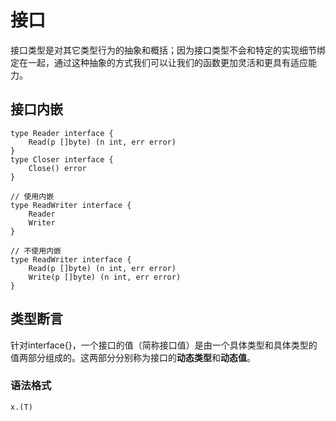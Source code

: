 # 接口
接口类型是对其它类型行为的抽象和概括；因为接口类型不会和特定的实现细节绑定在一起，通过这种抽象的方式我们可以让我们的函数更加灵活和更具有适应能力。

## 接口内嵌
```
type Reader interface {
    Read(p []byte) (n int, err error)
}
type Closer interface {
    Close() error
}

// 使用内嵌
type ReadWriter interface {
    Reader
    Writer
}

// 不使用内嵌
type ReadWriter interface {
    Read(p []byte) (n int, err error)
    Write(p []byte) (n int, err error)
}
```

## 类型断言
针对interface{}，一个接口的值（简称接口值）是由一个具体类型和具体类型的值两部分组成的。这两部分分别称为接口的**动态类型**和**动态值**。

### 语法格式
```
x.(T)
```
